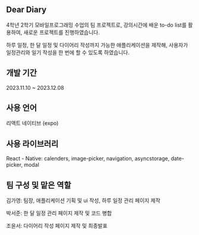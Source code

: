 ## Dear Diary
4학년 2학기 모바일프로그래밍 수업의 팀 프로젝트로, 강의시간에 배운 to-do list를 활용하여, 새로운 프로젝트를 진행하였습니다.

하루 일정, 한 달 일정 및 다이어리 작성까지 가능한 애플리케이션을 제작해, 사용자가 일정관리와 일기 작성을 한 번에 할 수 있도록 하였습니다.

## 개발 기간
2023.11.10 ~ 2023.12.08

## 사용 언어
리액트 네이티브 (expo)

## 사용 라이브러리
React - Native: calenders, image-picker, navigation, asyncstorage, date-picker, modal

## 팀 구성 및 맡은 역할
김가영: 팀장, 애플리케이션 기획 및 ui 작성, 하루 일정 관리 페이지 제작

박서준: 한 달 일정 관리 페이지 제작 및 코드 병합

조윤서: 다이어리 작성 페이지 제작 및 최종발표
